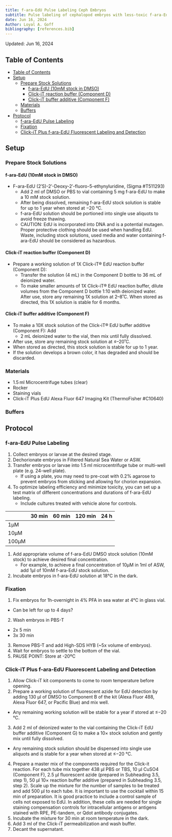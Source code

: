 ```yaml
---
title: f-ara-EdU Pulse Labeling Ceph Embryos 
subtitle: Pulse labeling of cephalopod embryos with less-toxic f-ara-EdU
date: Jun 16, 2024
Author: Loyal A. Goff
bibliography: [references.bib]
---
```


<link href="styles.css" rel="stylesheet">
<span class="note">Updated:</span> Jun 16, 2024

## Table of Contents
- [Table of Contents](#table-of-contents)
- [Setup](#setup)
  - [Prepare Stock Solutions](#prepare-stock-solutions)
    - [f-ara-EdU (10mM stock in DMSO)](#f-ara-edu-10mm-stock-in-dmso)
    - [Click-iT reaction buffer (Component D)](#click-it-reaction-buffer-component-d)
    - [Click-iT buffer additive (Component F)](#click-it-buffer-additive-component-f)
  - [Materials](#materials)
  - [Buffers](#buffers)
- [Protocol](#protocol)
  - [f-ara-EdU Pulse Labeling](#f-ara-edu-pulse-labeling)
  - [Fixation](#fixation)
  - [Click-iT Plus f-ara-EdU Fluorescent Labeling and Detection](#click-it-plus-f-ara-edu-fluorescent-labeling-and-detection)

## Setup

### Prepare Stock Solutions
#### f-ara-EdU (10mM stock in DMSO)
- F-ara-EdU (2′S)-2′-Deoxy-2′-fluoro-5-ethynyluridine, (Sigma #T511293)
  - Add 2 ml of DMSO or PBS to vial containing 5 mg f-ara-EdU to make a 10 mM stock solution. 
  - After being dissolved, remaining f-ara-EdU stock solution is stable for up to 1 year when stored at −20 °C. 
  - f-ara-EdU solution should be portioned into single use aliquots to avoid freeze thawing. 
  - <span class='caution'>CAUTION:</span> EdU is incorporated into DNA and is a potential mutagen. Proper protective clothing should be used when handling EdU. Waste, including stock solutions, used media and water containing f-ara-EdU should be considered as hazardous.

#### Click-iT reaction buffer (Component D)
- Prepare a working solution of 1X Click-iT® EdU reaction buffer (Component D):
  - Transfer the solution (4 mL) in the Component D bottle to 36 mL of deionized water.
  - To make smaller amounts of 1X Click-iT® EdU reaction buffer, dilute volumes from the Component D bottle 1:10 with deionized water. After use, store any remaining 1X solution at 2–8˚C. When stored as directed, this 1X solution is stable for 6 months.

#### Click-iT buffer additive (Component F)
- To make a 10X stock solution of the Click-iT® EdU buffer additive (Component F): Add
    - 2 mL deionized water to the vial, then mix until fully dissolved. 
- After use, store any remaining stock solution at ≤–20˚C.
- When stored as directed, this stock solution is stable for up to 1 year.
- If the solution develops a brown color, it has degraded and should be discarded.

### Materials
- 1.5 ml Microcentrifuge tubes (clear)
- Rocker
- Staining vials
- Click-iT Plus EdU Alexa Fluor 647 Imaging Kit (ThermoFisher #C10640)


### Buffers

## Protocol
### f-ara-EdU Pulse Labeling
1. Collect embryos or larvae at the desired stage.
2. Dechorionate embryos in Filtered Natural Sea Water or ASW.
3. Transfer embryos or larvae into 1.5 ml microcentrifuge tube or multi-well plate (e.g. 24-well plate). 
   - If using a plate, you may need to pre-coat with 0.2% agarose to prevent embryos from sticking and allowing for chorion expansion.
4. To optimize labeling efficiency and minimize toxicity, you can set up a test matrix of different concentrations and durations of f-ara-EdU labeling.
   - Include cultures treated with vehicle alone for controls.

| | 30 min | 60 min | 120 min | 24 h |
|---|---|---|---|---|
|1µM| | | | |
|10µM| | | | |
|100µM| | | | |

1. Add appropriate volume of f-ara-EdU DMSO stock solution (10mM stock) to achieve desired final concentration.
   - For example, to achieve a final concentration of 10µM in 1ml of ASW, add 1µl of 10mM f-ara-EdU stock solution.
2. Incubate embryos in f-ara-EdU solution at 18°C in the dark.

### Fixation
1. Fix embryos for 1h-overnight in 4% PFA in sea water at 4°C in glass vial.
  - Can be left for up to 4 days?
2. Wash embryos in PBS-T
  - 2x 5 min
  - 3x 30 min
3. Remove PBS-T and add High-SDS HYB (~5x volume of embryos).
4. Wait for embryos to settle to the bottom of the vial.
5. <span class="pause">PAUSE POINT:</span> Store at -20ºC

### Click-iT Plus f-ara-EdU Fluorescent Labeling and Detection
1. Allow Click-iT kit components to come to room temperature before opening.
2. Prepare a working solution of fluorescent azide for EdU detection by adding 130 μl of DMSO to Component B of the kit (Alexa Fluor 488, Alexa Fluor 647, or Pacific Blue) and mix well. 
  - Any remaining working solution will be stable for a year if stored at ≤−20 °C.
3. Add 2 ml of deionized water to the vial containing the Click-iT EdU buffer additive (Component G) to make a 10× stock solution and gently mix until fully dissolved. 
  - Any remaining stock solution should be dispensed into single use aliquots and is stable for a year when stored at ≤−20 °C.
4. Prepare a master mix of the components required for the Click-it reaction. For each tube mix together 438 μl PBS or TBS, 10 μl CuSO4 (Component F), 2.5 μl fluorescent azide (prepared in Subheading 3.5, step 1), 50 μl 10× reaction buffer additive (prepared in Subheading 3.5, step 2). Scale up the mixture for the number of samples to be treated and add 500 μl to each tube. It is important to use the cocktail within 15 min of preparation. It is good practice to include a control sample of cells not exposed to EdU. In addition, these cells are needed for single staining compensation controls for intracellular antigens or antigens stained with RPE, PE-tandem, or Qdot antibody conjugates.
5. Incubate the mixture for 30 min at room temperature in the dark.
6. Add 3 ml of the Click-iT permeabilization and wash buffer.
7. Decant the supernatant.




